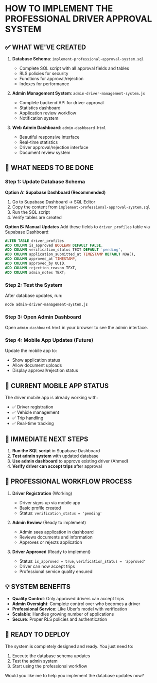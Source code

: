 # HOW TO IMPLEMENT THE PROFESSIONAL DRIVER APPROVAL SYSTEM

## ✅ WHAT WE'VE CREATED

1. **Database Schema**: `implement-professional-approval-system.sql`
   - Complete SQL script with all approval fields and tables
   - RLS policies for security
   - Functions for approval/rejection
   - Indexes for performance

2. **Admin Management System**: `admin-driver-management-system.js`
   - Complete backend API for driver approval
   - Statistics dashboard
   - Application review workflow
   - Notification system

3. **Web Admin Dashboard**: `admin-dashboard.html`
   - Beautiful responsive interface
   - Real-time statistics
   - Driver approval/rejection interface
   - Document review system

## 🚧 WHAT NEEDS TO BE DONE

### Step 1: Update Database Schema

**Option A: Supabase Dashboard (Recommended)**
1. Go to Supabase Dashboard → SQL Editor
2. Copy the content from `implement-professional-approval-system.sql`
3. Run the SQL script
4. Verify tables are created

**Option B: Manual Updates**
Add these fields to `driver_profiles` table via Supabase Dashboard:

```sql
ALTER TABLE driver_profiles 
ADD COLUMN is_approved BOOLEAN DEFAULT FALSE,
ADD COLUMN verification_status TEXT DEFAULT 'pending',
ADD COLUMN application_submitted_at TIMESTAMP DEFAULT NOW(),
ADD COLUMN approved_at TIMESTAMP,
ADD COLUMN approved_by UUID,
ADD COLUMN rejection_reason TEXT,
ADD COLUMN admin_notes TEXT;
```

### Step 2: Test the System

After database updates, run:
```bash
node admin-driver-management-system.js
```

### Step 3: Open Admin Dashboard

Open `admin-dashboard.html` in your browser to see the admin interface.

### Step 4: Mobile App Updates (Future)

Update the mobile app to:
- Show application status
- Allow document uploads
- Display approval/rejection status

## 📱 CURRENT MOBILE APP STATUS

The driver mobile app is already working with:
- ✅ Driver registration
- ✅ Vehicle management
- ✅ Trip handling
- ✅ Real-time tracking

## 🎯 IMMEDIATE NEXT STEPS

1. **Run the SQL script** in Supabase Dashboard
2. **Test admin system** with updated database
3. **Use admin dashboard** to approve existing driver (Ahmed)
4. **Verify driver can accept trips** after approval

## 🔧 PROFESSIONAL WORKFLOW PROCESS

1. **Driver Registration** (Working)
   - Driver signs up via mobile app
   - Basic profile created
   - Status: `verification_status = 'pending'`

2. **Admin Review** (Ready to implement)
   - Admin sees application in dashboard
   - Reviews documents and information
   - Approves or rejects application

3. **Driver Approved** (Ready to implement)
   - Status: `is_approved = true`, `verification_status = 'approved'`
   - Driver can now accept trips
   - Professional service quality ensured

## 💡 SYSTEM BENEFITS

- **Quality Control**: Only approved drivers can accept trips
- **Admin Oversight**: Complete control over who becomes a driver
- **Professional Service**: Like Uber's model with verification
- **Scalable**: Handles growing number of applications
- **Secure**: Proper RLS policies and authentication

## 🚀 READY TO DEPLOY

The system is completely designed and ready. You just need to:

1. Execute the database schema updates
2. Test the admin system
3. Start using the professional workflow

Would you like me to help you implement the database updates now?
